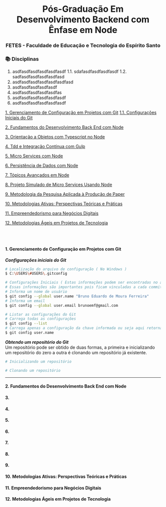 <div align="center">
  <h1>Pós-Graduação Em Desenvolvimento Backend com Ênfase em Node</h1>
  <h3>FETES - Faculdade de Educação e Tecnologia do Espírito Santo</h3> 
</div>

<h3>📚 Disciplinas</h3>

1. asdfasdfasdfasdfasdfasdf
   1.1. sdafasdfasdfasdfasdf
   1.2. sadfasdfasdfasdfasdfasd
2. asdfasdfasdfasdfasdfasdfasd
3. asdfasdfasdfasdfasdf
4. asdfasdfasdfasdfasdfas
5. asdfasdfasdfasdfasdfasdf
6. asdfasdfasdfasdfasdfasdf


[1. Gerenciamento de Configuração em Projetos com Git](#1)
  [1.1. Configurações Iniciais do Git](#1.1)

[2. Fundamentos do Desenvolvimento Back End com Node](#2)

[3. Orientação a Objetos com Typescript no Node](#3)

[4. Tdd e Integração Contínua com Gulp](#4)

[5. Micro Services com Node](#5)

[6. Persistência de Dados com Node](#6)

[7. Tópicos Avançados em Node](#7)

[8. Projeto Simulado de Micro Services Usando Node](#8)

[9. Metodologia da Pesquisa Aplicada à Produção de Paper](#9)

[10. Metodologias Ativas: Perspectivas Teóricas e Práticas](#10)

[11. Empreendedorismo para Negócios Digitais](#11)

[12. Metodologias Ágeis em Projetos de Tecnologia](#12)

</br>
</br>

<h4> <a id="1">1. Gerenciamento de Configuração em Projetos com Git</a></h4>

_**Configurações iniciais do Git**_

```bash
# Localização do arquivo de configuração ( No Windows )
$ C:\USERS\#USERS\.gitconfig

# Configurações Iniciais ( Estas informações podem ser encontradas no arquivo .gitconfig )
# Essas informações são importantes pois ficam vinculadas a cada commit efetuado
# Informa um nome de usuário 
$ git config --global user.name "Bruno Eduardo de Moura Ferreira"
# Informa um email
$ git config --global user.email brunoemf@gmail.com

# Listar as configurações do Git
# Carrega todas as configurações 
$ git config --list
# Carrega apenas a configuração da chave informada ou seja aqui retorna o nome do usuário
$ git config user.name
```

_**Obtendo um repositório do Git**_ </br>
Um repositório pode ser obtido de duas formas, a primeira e inicializando um repositório do zero a outra é clonando um repositório já existente. 

```bash
# Inicializando um repositório

```

```bash
# Clonando um repositório

```

_____



<h4> <a id="2">2. Fundamentos do Desenvolvimento Back End com Node</a></h4>
<h4> <a id="3">3. </a></h4>
<h4> <a id="4">4. </a></h4>
<h4> <a id="5">5. </a></h4>
<h4> <a id="6">6. </a></h4>
<h4> <a id="7">7. </a></h4>
<h4> <a id="8">8. </a></h4>
<h4> <a id="9">9. </a></h4>
<h4> <a id="10">10. Metodologias Ativas: Perspectivas Teóricas e Práticas</a></h4>
<h4> <a id="11">11. Empreendedorismo para Negócios Digitais</a></h4>
<h4> <a id="12">12. </a>Metodologias Ágeis em Projetos de Tecnologia</h4>



